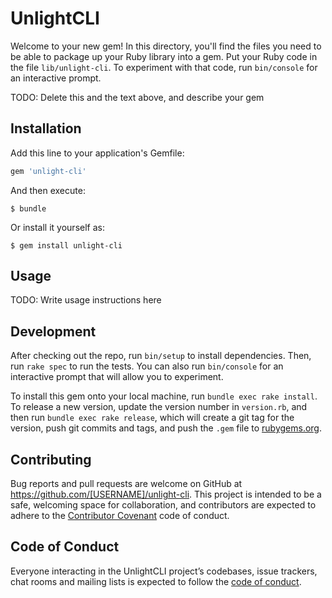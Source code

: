 # UnlightCLI

Welcome to your new gem! In this directory, you'll find the files you need to be able to package up your Ruby library into a gem. Put your Ruby code in the file `lib/unlight-cli`. To experiment with that code, run `bin/console` for an interactive prompt.

TODO: Delete this and the text above, and describe your gem

## Installation

Add this line to your application's Gemfile:

```ruby
gem 'unlight-cli'
```

And then execute:

    $ bundle

Or install it yourself as:

    $ gem install unlight-cli

## Usage

TODO: Write usage instructions here

## Development

After checking out the repo, run `bin/setup` to install dependencies. Then, run `rake spec` to run the tests. You can also run `bin/console` for an interactive prompt that will allow you to experiment.

To install this gem onto your local machine, run `bundle exec rake install`. To release a new version, update the version number in `version.rb`, and then run `bundle exec rake release`, which will create a git tag for the version, push git commits and tags, and push the `.gem` file to [rubygems.org](https://rubygems.org).

## Contributing

Bug reports and pull requests are welcome on GitHub at https://github.com/[USERNAME]/unlight-cli. This project is intended to be a safe, welcoming space for collaboration, and contributors are expected to adhere to the [Contributor Covenant](http://contributor-covenant.org) code of conduct.

## Code of Conduct

Everyone interacting in the UnlightCLI project’s codebases, issue trackers, chat rooms and mailing lists is expected to follow the [code of conduct](https://github.com/[USERNAME]/unlight-cli/blob/master/CODE_OF_CONDUCT.md).
